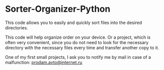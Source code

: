 # Sorter-Organizer-Python
This code allows you to easily and quickly sort files into the desired directories.

This code will help organize order on your device. Or a project, which is often very convenient, since you do not need to look for the necessary directory with the necessary files every time and transfer another copy to it.

One of my first small projects, I ask you to notify me by mail in case of a malfunction: prodam.avto@internet.ru
